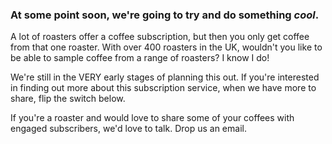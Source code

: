 
### At some point soon, we're going to try and do something *cool*.

A lot of roasters offer a coffee subscription, but then you only get coffee from that one roaster. With over 400
roasters in the UK, wouldn't you like to be able to sample coffee from a range of roasters? I know I do!

We're still in the VERY early stages of planning this out. If you're interested in finding out more about this
subscription service, when we have more to share, flip the switch below.

If you're a roaster and would love to share some of your coffees with engaged subscribers, we'd love to talk. Drop us an
email. 